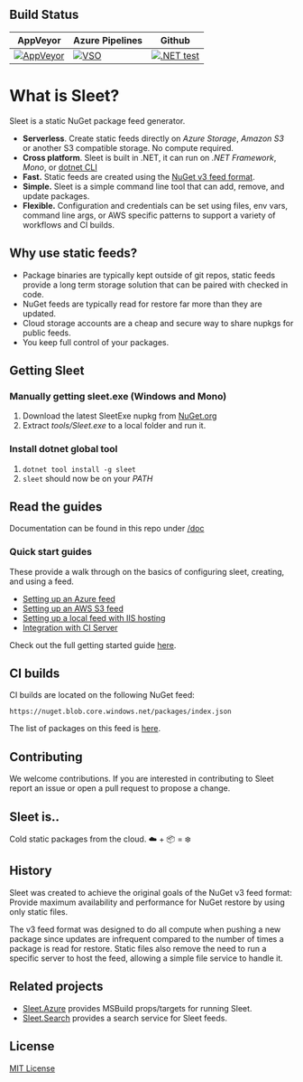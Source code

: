 ## Build Status

| AppVeyor | Azure Pipelines | Github |
| --- | --- | --- |
| [![AppVeyor](https://ci.appveyor.com/api/projects/status/cuhdeq60c3ogy7pa?svg=true)](https://ci.appveyor.com/project/emgarten/sleet) | [![VSO](https://hackamore.visualstudio.com/_apis/public/build/definitions/abbff132-0981-4267-a80d-a6e7682a75a9/2/badge)](https://github.com/emgarten/sleet) | [![.NET test](https://github.com/emgarten/Sleet/actions/workflows/dotnet.yml/badge.svg)](https://github.com/emgarten/Sleet/actions/workflows/dotnet.yml) |

# What is Sleet?

Sleet is a static NuGet package feed generator.

* **Serverless**. Create static feeds directly on *Azure Storage*, *Amazon S3* or another S3 compatible storage. No compute required.
* **Cross platform**. Sleet is built in .NET, it can run on *.NET Framework*, *Mono*, or [dotnet CLI](https://github.com/dotnet/cli)
* **Fast.** Static feeds are created using the [NuGet v3 feed format](https://docs.microsoft.com/en-us/nuget/api/overview).
* **Simple.** Sleet is a simple command line tool that can add, remove, and update packages.
* **Flexible.** Configuration and credentials can be set using files, env vars, command line args, or AWS specific patterns to support a variety of workflows and CI builds.

## Why use static feeds?

* Package binaries are typically kept outside of git repos, static feeds provide a long term storage solution that can be paired with checked in code.
* NuGet feeds are typically read for restore far more than they are updated.
* Cloud storage accounts are a cheap and secure way to share nupkgs for public feeds.
* You keep full control of your packages.

## Getting Sleet

### Manually getting sleet.exe (Windows and Mono)
1. Download the latest SleetExe nupkg from [NuGet.org](https://www.nuget.org/packages/SleetExe)
1. Extract *tools/Sleet.exe* to a local folder and run it.

### Install dotnet global tool
1. `dotnet tool install -g sleet`
1. `sleet` should now be on your *PATH*

## Read the guides

Documentation can be found in this repo under [/doc](doc/index.md)

### Quick start guides

These provide a walk through on the basics of configuring sleet, creating, and using a feed.

* [Setting up an Azure feed](doc/feed-type-azure.md)
* [Setting up an AWS S3 feed](doc/feed-type-s3.md)
* [Setting up a local feed with IIS hosting](doc/feed-type-local.md)
* [Integration with CI Server](doc/ci-server.md)

Check out the full getting started guide [here](http://emgarten.com/2016/04/25/how-to-host-a-nuget-v3-feed-on-azure-storage/).

## CI builds

CI builds are located on the following NuGet feed:

``https://nuget.blob.core.windows.net/packages/index.json``

The list of packages on this feed is [here](https://nuget.blob.core.windows.net/packages/sleet.packageindex.json).

## Contributing

We welcome contributions. If you are interested in contributing to Sleet report an issue or open a pull request to propose a change.

## Sleet is..

Cold static packages from the cloud. ☁️ + 📦 = ❄️

## History

Sleet was created to achieve the original goals of the NuGet v3 feed format: Provide maximum availability and performance for NuGet restore by using only static files.

The v3 feed format was designed to do all compute when pushing a new package since updates are infrequent compared to the number of times a package is read for restore. Static files also remove the need to run a specific server to host the feed, allowing a simple file service to handle it.

## Related projects

* [Sleet.Azure](https://github.com/kzu/Sleet.Azure) provides MSBuild props/targets for running Sleet.
* [Sleet.Search](https://github.com/emgarten/Sleet.Search) provides a search service for Sleet feeds.

## License

[MIT License](https://github.com/emgarten/Sleet/blob/main/LICENSE.md)
